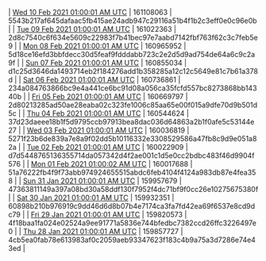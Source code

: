 | [Wed 10 Feb 2021 01:00:01 AM UTC](https://transfer.sh/lwDpr/trcninja-dbdump-20210210010001.tar.bz2) | 161108063 | 5543b217af645dafaac5fb415ae24adb947c29116a51b4f1b2c3eff0e0c96e0b | 
| [Tue 09 Feb 2021 01:00:01 AM UTC](https://transfer.sh/r9z6Q/trcninja-dbdump-20210209010001.tar.bz2) | 161022363 | 2d8c7540c6f634e5609c22983f7b41bec97e7aabd7142fbf763f62c3c7feb5e9 | 
| [Mon 08 Feb 2021 01:00:01 AM UTC](https://transfer.sh/DVAoU/trcninja-dbdump-20210208010001.tar.bz2) | 160965952 | 5d18ce16efd3bbfdecc30d5feaf9fdddabb723c2e2d5d9ad754de64a6c9c2a9f | 
| [Sun 07 Feb 2021 01:00:01 AM UTC](https://transfer.sh/LLkNG/trcninja-dbdump-20210207010001.tar.bz2) | 160855034 | d1c25d3646da1493714eb2f184276add1b358285a12c12c5649e81c7b61a378d | 
| [Sat 06 Feb 2021 01:00:01 AM UTC]() | 160736861 | 234a084763866bc9e4a441ce6bc91d08a056ca35fcfd557bc8273868bb14340b | 
| [Fri 05 Feb 2021 01:00:01 AM UTC](https://transfer.sh/ULO90/trcninja-dbdump-20210205010001.tar.bz2) | 160669797 | 2d80213285ad50ae28eaba02c323fe1006c85aa65e00f015a9dfe70d9b501d5c | 
| [Thu 04 Feb 2021 01:00:01 AM UTC](https://transfer.sh/b0aYW/trcninja-dbdump-20210204010001.tar.bz2) | 160544624 | 37d23daeee18b1f5d9795ccb97913bea8dac036d64863a2b1f0afe5c53144e27 | 
| [Wed 03 Feb 2021 01:00:01 AM UTC](https://transfer.sh/IV9xn/trcninja-dbdump-20210203010001.tar.bz2) | 160036819 | 5271f23b6de839a7e8a9f02dd5b10116332e3308529586a47fb8c9d9e051a82a | 
| [Tue 02 Feb 2021 01:00:01 AM UTC](https://transfer.sh/Dbwu7/trcninja-dbdump-20210202010001.tar.bz2) | 160022909 | d7d5448765136355714da057342d4f2ae001c1d5e0cc2bdbc483f46d9904f576 | 
| [Mon 01 Feb 2021 01:00:02 AM UTC](https://transfer.sh/8wYkI/trcninja-dbdump-20210201010002.tar.bz2) | 160017688 | 51a76222fb4f9f73abb974924655515abdc6feb4104f4124a983db87e4fea358 | 
| [Sun 31 Jan 2021 01:00:01 AM UTC](https://transfer.sh/GuKT1/trcninja-dbdump-20210131010001.tar.bz2) | 159957679 | 47363811149a397a08bd30a58ddf130f7952f4dc71bf9f0cc26e10275675380f | 
| [Sat 30 Jan 2021 01:00:01 AM UTC](https://transfer.sh/135ZKU/trcninja-dbdump-20210130010001.tar.bz2) | 159932351 | 60898b210b976919c9dd46d6d8b07b4e7174ca3fa7fd42ea69f6537e8cd9dc79 | 
| [Fri 29 Jan 2021 01:00:01 AM UTC](https://transfer.sh/zpFFb/trcninja-dbdump-20210129010001.tar.bz2) | 159820573 | 4f18baa1fa024e02524a9ee91771a5836e744bfedbc7382ccd26ffc3226497e0 | 
| [Thu 28 Jan 2021 01:00:01 AM UTC](https://transfer.sh/EQDqd/trcninja-dbdump-20210128010001.tar.bz2) | 159857727 | 4cb5ea0fab78e613983af0c2059aeb93347623f183c4b9a75a3d7286e74e43ed | 

